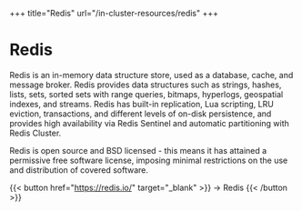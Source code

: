 +++
title="Redis"
url="/in-cluster-resources/redis"
+++

# Redis

Redis is an in-memory data structure store, used as a database, cache, and message broker. Redis provides data structures such as strings, hashes, lists, sets, sorted sets with range queries, bitmaps, hyperlogs, geospatial indexes, and streams. Redis has built-in replication, Lua scripting, LRU eviction, transactions, and different levels of on-disk persistence, and provides high availability via Redis Sentinel and automatic partitioning with Redis Cluster.

Redis is open source and BSD licensed - this means it has attained a permissive free software license, imposing minimal restrictions on the use and distribution of covered software. 

{{< button href="https://redis.io/" target="_blank" >}}
-> Redis
{{< /button >}}  
